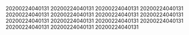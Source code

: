 20200224040131
20200224040131
20200224040131
20200224040131
20200224040131
20200224040131
20200224040131
20200224040131
20200224040131
20200224040131
20200224040131
20200224040131
20200224040131
20200224040131
20200224040131
